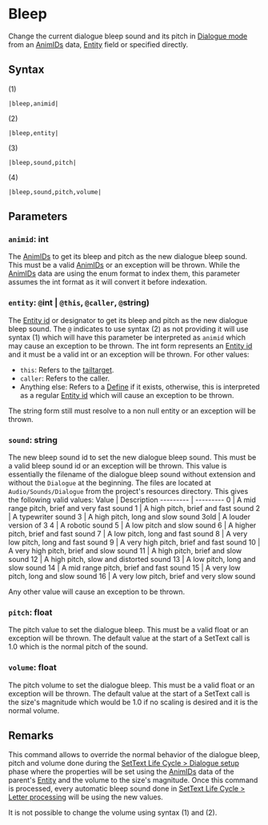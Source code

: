 # Bleep

Change the current dialogue bleep sound and its pitch in [Dialogue mode](../../Dialogue%20mode.md) from an [AnimIDs](../../../Enums%20and%20IDs/AnimIDs.md) data, [Entity](../../../Data%20format/Entity.md) field or specified directly.

## Syntax

(1)

````
|bleep,animid|
````

(2)

````
|bleep,entity|
````

(3)

````
|bleep,sound,pitch|
````

(4)

````
|bleep,sound,pitch,volume|
````

## Parameters

### `animid`: int

The [AnimIDs](../../../Enums%20and%20IDs/AnimIDs.md) to get its bleep and pitch as the new dialogue bleep sound. This must be a valid [AnimIDs](../../../Enums%20and%20IDs/AnimIDs.md) or an exception will be thrown. While the [AnimIDs](../../../Enums%20and%20IDs/AnimIDs.md) data are using the enum format to index them, this parameter assumes the int format as it will convert it before indexation.

### `entity`: `@`int | `@this`, `@caller`, `@`string)

The [Entity id](../Entity%20id.md) or designator to get its bleep and pitch as the new dialogue bleep sound. The `@` indicates to use syntax (2) as not providing it will use syntax (1) which will have this parameter be interpreted as `animid` which may cause an exception to be thrown. The int form represents an [Entity id](../Entity%20id.md) and it must be a valid int or an exception will be thrown. For other values:

* `this`: Refers to the [tailtarget](../../Notable%20local%20variable/tailtarget.md).
* `caller`: Refers to the caller.
* Anything else: Refers to a [Define](Define.md) if it exists, otherwise, this is interpreted as a regular [Entity id](../Entity%20id.md) which will cause an exception to be thrown.

The string form still must resolve to a non null entity or an exception will be thrown.

### `sound`: string

The new bleep sound id to set the new dialogue bleep sound. This must be a valid bleep sound id or an exception will be thrown. This value is essentially the filename of the dialogue bleep sound without extension and without the `Dialogue` at the beginning. The files are located at `Audio/Sounds/Dialogue` from the project's resources directory.  This gives the following valid values:
Value | Description
--------- | ---------
0 | A mid range pitch, brief and very fast sound
1 | A high pitch, brief and fast sound
2 | A typewriter sound
3 | A high pitch, long and slow sound
3old | A louder version of 3
4 | A robotic sound
5 | A low pitch and slow sound
6 | A higher pitch, brief and fast sound
7 | A low pitch, long and fast sound
8 | A very low pitch, long and fast sound
9 | A very high pitch, brief and fast sound
10 | A very high pitch, brief and slow sound
11 | A high pitch, brief and slow sound
12 | A high pitch, slow and distorted sound
13 | A low pitch, long and slow sound
14 | A mid range pitch, brief and fast sound
15 | A very low pitch, long and slow sound
16 | A very low pitch, brief and very slow sound

Any other value will cause an exception to be thrown.

### `pitch`: float

The pitch value to set the dialogue bleep. This must be a valid float or an exception will be thrown. The default value at the start of a SetText call is 1.0 which is the normal pitch of the sound.

### `volume`: float

The pitch volume to set the dialogue bleep. This must be a valid float or an exception will be thrown. The default value at the start of a SetText call is the size's magnitude which would be 1.0 if no scaling is desired and it is the normal volume.

## Remarks

This command allows to override the normal behavior of the dialogue bleep, pitch and volume done during the [SetText Life Cycle > Dialogue setup](../../SetText%20Life%20Cycle.md#dialogue-setup) phase where the properties will be set using the [AnimIDs](../../../Enums%20and%20IDs/AnimIDs.md) data of the parent's [Entity](../../../Data%20format/Entity.md) and the volume to the size's magnitude. Once this command is processed, every automatic bleep sound done in [SetText Life Cycle > Letter processing](../../SetText%20Life%20Cycle.md#letter-processing) will be using the new values.

It is not possible to change the volume using syntax (1) and (2).

